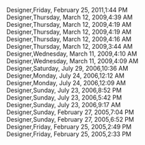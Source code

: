 ﻿Designer,Friday, February 25, 2011,1:44 PM  Designer,Thursday, March 12, 2009,4:39 AM  Designer,Thursday, March 12, 2009,4:19 AM  Designer,Thursday, March 12, 2009,4:19 AM  Designer,Thursday, March 12, 2009,4:16 AM  Designer,Thursday, March 12, 2009,3:44 AM  Designer,Wednesday, March 11, 2009,4:10 AM  Designer,Wednesday, March 11, 2009,4:09 AM  Designer,Saturday, July 29, 2006,10:36 AM  Designer,Monday, July 24, 2006,12:12 AM  Designer,Monday, July 24, 2006,12:09 AM  Designer,Sunday, July 23, 2006,8:52 PM  Designer,Sunday, July 23, 2006,5:42 PM  Designer,Sunday, July 23, 2006,9:17 AM  Designer,Sunday, February 27, 2005,7:04 PM  Designer,Sunday, February 27, 2005,6:52 PM  Designer,Friday, February 25, 2005,2:49 PM  Designer,Friday, February 25, 2005,2:33 PM